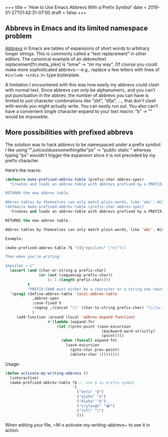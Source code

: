 +++
title = 'How to Use Emacs Abbrevs With a Prefix Symbol'
date = 2019-01-27T01:42:31-07:00
draft = false
+++

## Abbrevs in Emacs and its limited namespace problem
[Abbrevs](https://www.gnu.org/software/emacs/manual/html_node/elisp/Abbrevs.html) in Emacs are tables of expansions of short words to arbitrary longer strings. This is commonly called a “text replacement” in other editors. The canonical example of an abbrev/text replacement[fn:meta_joke] is “omw” → “on my way”. Of course you could make more sophisticated abbrevs---e.g., replace a few letters with lines of `#include <stdio.h>` type boilerplate.

A limitation I encountered with this was how easily my abbrevs could clash with normal text. Since abbrevs can only be alphanumeric, and you can’t put punctuation in the abbrev, the number of abbrevs you can have is limited to just character combinations like “zbt”, “dfje”, ..., that don’t clash with words you might actually write. You can easily run out. You also can’t have a convenient single character expand to your text macro: “b” → “<b></b>” would be impossible.

## More possibilities with prefixed abbrevs
The solution was to hack abbrevs to be namespaced under a prefix symbol. I like using “$”, so I could use something like “$ps” → “public static ” whereas typing “ps” wouldn’t trigger the expansion since it is not preceded by my prefix character.

Here’s the macro:

```lisp
(defmacro make-prefixed-abbrev-table (prefix-char abbrev-spec)
  "Creates and loads an abbrev-table with abbrevs prefixed by a PREFIX-CHAR. The abbrev table is loaded into local buffer scope.

RETURNS the new abbrev table.

Abbrev tables by themselves can only match plain words, like 'abc'. With this macro, you can prefix words with a special character, like '$', so that 'abc' would only expand to its expansion if you wrote '$abc'. This makes it harder to unintentionally write an abbrev because the prefix character makes it unlikely.
(defmacro make-prefixed-abbrev-table (prefix-char abbrev-spec)
  "Creates and loads an abbrev-table with abbrevs prefixed by a PREFIX-CHAR. The abbrev table is loaded into local buffer scope.

RETURNS the new abbrev table.

Abbrev tables by themselves can only match plain words, like 'abc'. With this macro, you can prefix words with a special character, like '$', so that 'abc' would only expand to its expansion if you wrote '$abc'. This makes it harder to unintentionally write an abbrev because the prefix character makes it unlikely.

Example:

(make-prefixed-abbrev-table ?$ '((\"epsilon\" \"ε\")))

Then when you're writing:

$epsilon → ε"
  (assert (and (char-or-string-p prefix-char)
               (or (not (sequencep prefix-char))
                   (= 1 (length prefix-char))))
          t
          "PREFIX-CHAR must either be a character or a string one character long")
  `(prog1 (define-abbrev-table 'local-abbrev-table
            ,abbrev-spec
            :case-fixed t
            :regexp ,(concat "\\" (char-to-string prefix-char) "\\([a-zA-Z0-9]+\\)")
            )
     (add-function :around (local 'abbrev-expand-function)
                   #'(lambda (expand-fn)
                       (let ((prev-point (save-excursion
                                           (backward-word-strictly)
                                           (point))))
                         (when (funcall expand-fn)
                           (save-excursion
                             (goto-char prev-point)
                             (delete-char 1))))))))
```

Usage:

```lisp
(defun activate-my-writing-abbrevs ()
  (interactive)
  (make-prefixed-abbrev-table ?$ ;; use $ as prefix symbol
                              '(
                                ("beta" "β")
                                ("alpha" "α")
                                ("Alpha" "Α")
                                ("crylaugh" "😂")
                                ("rofl" "🤣")
                                )))
```

When editing your file, ~M-x activate-my-writing-abbrevs~ to see it in action.
